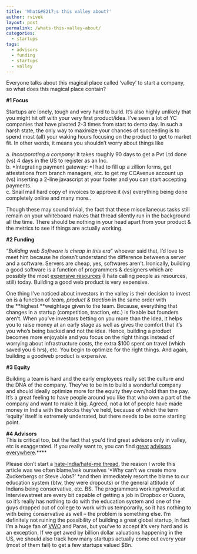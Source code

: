 ```yaml
---
title: 'What&#8217;s this valley about?'
author: rvivek
layout: post
permalink: /whats-this-valley-about/
categories:
  - startups
tags:
  - advisors
  - funding
  - startups
  - valley
---
```

Everyone talks about this magical place called ‘valley’ to start a company, so what does this magical place contain?

**#1 Focus**

Startups are lonely, tough and very hard to build. It’s also highly unlikely that you might hit off with your very first product/idea. I’ve seen a lot of YC companies that have pivoted 2-3 times from start to demo day. In such a harsh state, the only way to maximize your chances of succeeding is to spend most (all) your waking hours focusing on the product to get to market fit. In other words, it means you shouldn’t worry about things like

a. *Incorporating a company:* It takes roughly 90 days to get a Pvt Ltd done (vs) 4 days in the US to register as an Inc.  
b. *Integrating payment gateway: *I had to fill up a zillion forms, get attestations from branch managers, etc. to get my CCAvenue account up (vs) inserting a 2-line javascript at your footer and you can start accepting payments.  
c. Snail mail hard copy of invoices to approve it (vs) everything being done completely online and many more..

Though these may sound trivial, the fact that these miscellaneous tasks still remain on your whiteboard makes that thread silently run in the background all the time. There should be nothing in your head apart from your product & the metrics to see if things are actually working.

**#2 Funding**

“*Building web* *Software is cheap in this era*” whoever said that, I’d love to meet him because he doesn’t understand the difference between a server and a software. Servers are cheap, yes, softwares aren’t. Ironically, building a good software is a function of programmers & designers which are possibly the most <a href="http://blog.folyo.me/post/10723370923/how-much-does-a-website-cost" target="_blank">expensive resources</a> (I hate calling people as resources, still) today. Building a good web product is very expensive.

One thing I’ve noticed about investors in the valley is their decision to invest on is a function of *team, product & traction* in the same order with the **highest **weightage given to the team. Because, everything that changes in a startup (competition, traction, etc.) is fixable but founders aren’t. When you’ve investors betting on you more than the idea, it helps you to raise money at an early stage as well as gives the comfort that it’s you who’s being backed and not the idea. Hence, building a product becomes more enjoyable and you focus on the right things instead of worrying about infrastructure costs, the extra $100 spent on travel (which saved you 6 hrs), etc. You begin to optimize for the right things. And again, building a goodweb product is expensive.

**#3 Equity**

Building a team is hard and the early employees really set the culture and the DNA of the company. They’ve to be in to build a wonderful company and should ideally optimize more for the equity they own/hold than the pay. It’s a great feeling to have people around you like that who own a part of the company and want to make it big. Agreed, not a lot of people have made money in India with the stocks they’ve held, because of which the term ‘equity’ itself is extremely underrated, but there needs to be some starting point.

**#4 Advisors**  
This is critical too, but the fact that you'd find great advisors only in valley, etc is exaggerated. If you really want to, you can find <a href="http://x.com/vijayanands" target="_blank">great</a> <a href="http://x.com/mukund" target="_blank">advisors</a> <a href="http://themorpheus.com/" target="_blank">everywhere</a>.****

Please don’t start a <a href="http://news.ycombinator.com/item?id=2544242" target="_blank">hate-India/hate-me thread</a>, the reason I wrote this article was we often blame/ask ourselves ‘*Why can’t we create more Zuckerbergs or Steve Jobs?’ *and then immediately resort the blame to our education system (btw, they were dropouts) or the general attitude of Indians being conservative, etc. BS. The programmers working/worked at Interviewstreet are every bit capable of getting a job in Dropbox or Quora, so it’s really has nothing to do with the education system and one of the guys dropped out of college to work with us temporarily, so it has nothing to with being conservative as well – the problem is something else. I’m definitely not ruining the possibility of building a great global startup, in fact I’m a huge fan of <a href="http://visualwebsiteoptimizer.com/" target="_blank">VWO</a> and Paras, but you’ve to accept it’s very hard and is an exception. If we get awed by billion dollar valuations happening in the US, we should also track how many startups actually come out every year (most of them fail) to get a few startups valued $Bn.
